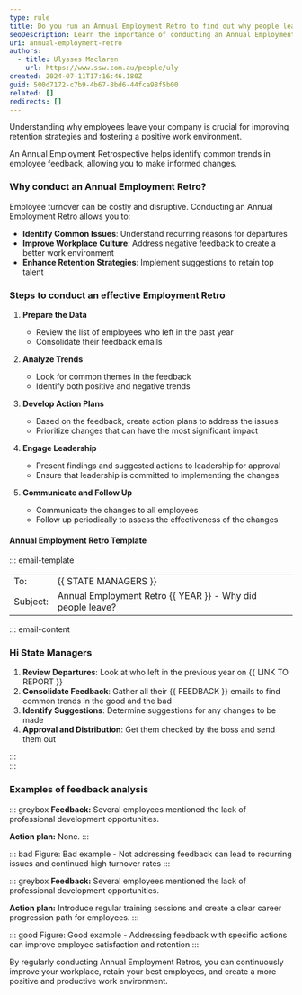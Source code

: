 ```yaml
---
type: rule
title: Do you run an Annual Employment Retro to find out why people leave?
seoDescription: Learn the importance of conducting an Annual Employment Retrospective to understand why employees leave and improve retention strategies
uri: annual-employment-retro
authors:
  - title: Ulysses Maclaren
    url: https://www.ssw.com.au/people/uly
created: 2024-07-11T17:16:46.180Z
guid: 500d7172-c7b9-4b67-8bd6-44fca98f5b00
related: []
redirects: []
---
```


Understanding why employees leave your company is crucial for improving retention strategies and fostering a positive work environment.

An Annual Employment Retrospective helps identify common trends in employee feedback, allowing you to make informed changes.

<!--endintro-->

### Why conduct an Annual Employment Retro?

Employee turnover can be costly and disruptive. Conducting an Annual Employment Retro allows you to:

* **Identify Common Issues**: Understand recurring reasons for departures
* **Improve Workplace Culture**: Address negative feedback to create a better work environment
* **Enhance Retention Strategies**: Implement suggestions to retain top talent  

### Steps to conduct an effective Employment Retro

1. **Prepare the Data**
   * Review the list of employees who left in the past year
   * Consolidate their feedback emails

2. **Analyze Trends**
   * Look for common themes in the feedback
   * Identify both positive and negative trends

3. **Develop Action Plans**
   * Based on the feedback, create action plans to address the issues
   * Prioritize changes that can have the most significant impact

4. **Engage Leadership**
   * Present findings and suggested actions to leadership for approval
   * Ensure that leadership is committed to implementing the changes

5. **Communicate and Follow Up**
   * Communicate the changes to all employees
   * Follow up periodically to assess the effectiveness of the changes

#### Annual Employment Retro Template

::: email-template  

|          |     |
| -------- | --- |
| To:      | {{ STATE MANAGERS }} |
| Subject: | Annual Employment Retro {{ YEAR }} - Why did people leave? |

::: email-content  

### Hi State Managers

1. **Review Departures**: Look at who left in the previous year on {{ LINK TO REPORT }}
2. **Consolidate Feedback**: Gather all their {{ FEEDBACK }} emails to find common trends in the good and the bad
3. **Identify Suggestions**: Determine suggestions for any changes to be made
4. **Approval and Distribution**: Get them checked by the boss and send them out

:::  
:::

### Examples of feedback analysis

::: greybox
**Feedback:** Several employees mentioned the lack of professional development opportunities.

**Action plan:** None.
:::

::: bad
Figure: Bad example - Not addressing feedback can lead to recurring issues and continued high turnover rates
:::

::: greybox
**Feedback:** Several employees mentioned the lack of professional development opportunities.

**Action plan:** Introduce regular training sessions and create a clear career progression path for employees.
:::

::: good
Figure: Good example - Addressing feedback with specific actions can improve employee satisfaction and retention
:::

By regularly conducting Annual Employment Retros, you can continuously improve your workplace, retain your best employees, and create a more positive and productive work environment.
